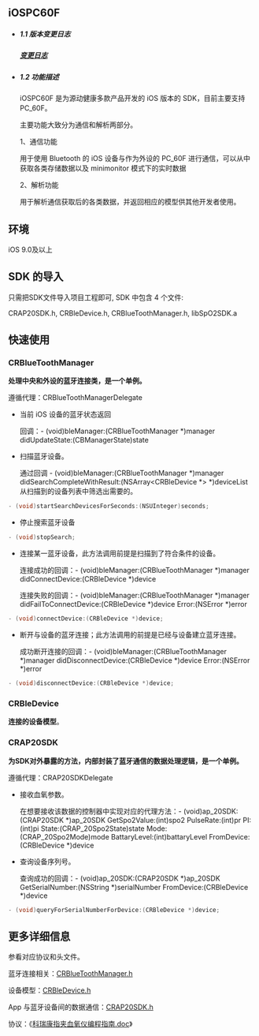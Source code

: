 ## iOSPC60F

- ##### 1.1 版本变更日志

  ##### [变更日志](https://github.com/viatom-dev/iOSPC60F/blob/main/ChangeLog.md)

- ##### 1.2 功能描述

  iOSPC60F 是为源动健康多款产品开发的 iOS 版本的 SDK，目前主要支持 PC_60F。

  主要功能大致分为通信和解析两部分。

  1、通信功能

  用于使用 Bluetooth 的 iOS 设备与作为外设的 PC_60F 进行通信，可以从中获取各类存储数据以及 minimonitor 模式下的实时数据 

  2、解析功能

  用于解析通信获取后的各类数据，并返回相应的模型供其他开发者使用。

## 环境

  iOS 9.0及以上

## SDK 的导入

只需把SDK文件导入项目工程即可, SDK 中包含 4 个文件:

CRAP20SDK.h, CRBleDevice.h, CRBlueToothManager.h, libSpO2SDK.a

## 快速使用

### CRBlueToothManager

**处理中央和外设的蓝牙连接类，是一个单例。**

遵循代理：CRBlueToothManagerDelegate

- 当前 iOS 设备的蓝牙状态返回

  回调：- (void)bleManager:(CRBlueToothManager *)manager didUpdateState:(CBManagerState)state

- 扫描蓝牙设备。

  通过回调  - (void)bleManager:(CRBlueToothManager *)manager didSearchCompleteWithResult:(NSArray<CRBleDevice *> *)deviceList  从扫描到的设备列表中筛选出需要的。

```objective-c
- (void)startSearchDevicesForSeconds:(NSUInteger)seconds;
```

- 停止搜索蓝牙设备

```objective-c
- (void)stopSearch;
```

- 连接某一蓝牙设备，此方法调用前提是扫描到了符合条件的设备。

  连接成功的回调：- (void)bleManager:(CRBlueToothManager *)manager didConnectDevice:(CRBleDevice *)device

  连接失败的回调：- (void)bleManager:(CRBlueToothManager *)manager didFailToConnectDevice:(CRBleDevice *)device Error:(NSError *)error

```objective-c
- (void)connectDevice:(CRBleDevice *)device;
```

- 断开与设备的蓝牙连接；此方法调用的前提是已经与设备建立蓝牙连接。

  成功断开连接的回调：- (void)bleManager:(CRBlueToothManager *)manager didDisconnectDevice:(CRBleDevice *)device Error:(NSError *)error

```objective-c
- (void)disconnectDevice:(CRBleDevice *)device;
```

### CRBleDevice

**连接的设备模型**。

### CRAP20SDK

**为SDK对外暴露的方法，内部封装了蓝牙通信的数据处理逻辑，是一个单例。**

遵循代理：CRAP20SDKDelegate

- 接收血氧参数。

  在想要接收该数据的控制器中实现对应的代理方法：- (void)ap_20SDK:(CRAP20SDK *)ap_20SDK GetSpo2Value:(int)spo2 PulseRate:(int)pr PI:(int)pi State:(CRAP_20Spo2State)state Mode:(CRAP_20Spo2Mode)mode BattaryLevel:(int)battaryLevel FromDevice:(CRBleDevice *)device

- 查询设备序列号。

  查询成功的回调：- (void)ap_20SDK:(CRAP20SDK *)ap_20SDK GetSerialNumber:(NSString *)serialNumber FromDevice:(CRBleDevice *)device

```objective-c
- (void)queryForSerialNumberForDevice:(CRBleDevice *)device;
```

## 更多详细信息

参看对应协议和头文件。

蓝牙连接相关：[CRBlueToothManager.h](https://github.com/viatom-dev/iOSPC60F/blob/main/PC-60F/PC-60F_zh/PC_60FDemo/PC_60ESDK/PC_60ESDK/CRBlueToothManager.h)

设备模型：[CRBleDevice.h](https://github.com/viatom-dev/iOSPC60F/blob/main/PC-60F/PC-60F_zh/PC_60FDemo/PC_60ESDK/PC_60ESDK/CRBleDevice.h)

App 与蓝牙设备间的数据通信：[CRAP20SDK.h](https://github.com/viatom-dev/iOSPC60F/blob/main/PC-60F/PC-60F_zh/PC_60FDemo/PC_60ESDK/PC_60ESDK/CRAP20SDK.h)

协议：《[科瑞康指夹血氧仪编程指南.doc](https://github.com/viatom-dev/iOSPC60F/blob/main/PC-60F/PC-60F_zh/科瑞康指夹血氧仪编程指南.doc)》



